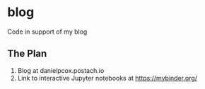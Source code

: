 # blog
Code in support of my blog


## The Plan

1. Blog at danielpcox.postach.io
2. Link to interactive Jupyter notebooks at https://mybinder.org/
